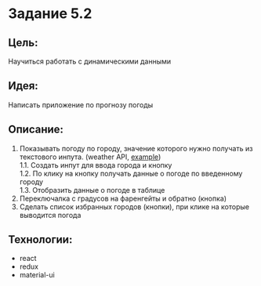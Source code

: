 # Задание 5.2

## Цель:
Научиться работать с динамическими данными

## Идея:
Написать приложение по прогнозу погоды

## Описание:
1. Показывать погоду по городу, значение которого нужно получать из текстового инпута. (weather API, [example](https://openweathermap.org/))  
  1.1. Создать инпут для ввода города и кнопку  
  1.2. По клику на кнопку получать данные о погоде по введенному городу  
  1.3. Отобразить данные о погоде в таблице  
2. Переключалка с градусов на фаренгейты и обратно (кнопка)
3. Сделать список избранных городов (кнопки), при клике на которые выводится погода

## Технологии:
 - react
 - redux
 - material-ui